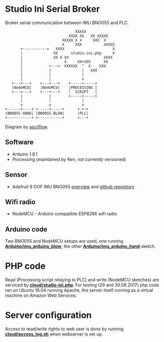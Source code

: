 # Studio Ini Serial Broker

Broker serial communication between IMU BNO055 and PLC.

```
                                XXXXX
                             XXXX XX   XX XXXXX
                          XXXXX X X     XXX  X
                          X     XXX          XXXXX
       +----------->   XXXX                      X
       |              XX      studio-ini.php     X
       |              XX X XX                XXXX
       |                   X     XX+XXX      XX
       |            +--->  XXXXXX  ^  X    XXX
       |            |              |   XXX
       |            |              |
       |            |              v
   +---+---+    +---+---+    +-----+-----+
   |NodeMCU|    |NodeMCU|    |PROCESSING |
   +---+---+    +---+---+    |  SCRIPT   |
       |            |        +-----+-----+
       |            |              |
       v            v              v
+------+----+ +-----+-----+      +-+-+
|BNO055 HAND| |BNO055 BLOW|      |PLC|
+-----------+ +-----------+      +---+
```
Diagram by [asciiflow](http://asciiflow.com).

## Software

* Arduino 1.8.1
* Processing (maintained by Ken, not currently versioned)

## Sensor

* Adafruit 9 DOF IMU BNO055 [overview](https://learn.adafruit.com/adafruit-bno055-absolute-orientation-sensor/overview) and [github repository](https://github.com/adafruit/Adafruit_BNO055)  

## Wifi radio

* NodeMCU - Arduino compatible ESP8266 wifi radio

## Arduino code

Two BNO055 and NodeMCU setups are used, one running [**Arduino/imu_arduino_blow**](https://github.com/dsikar/StudioIniSerialBroker/blob/master/Arduino/imu_arduino_blow/imu_arduino_blow.ino), the other [**Arduino/imu_arduino_hand**](https://github.com/dsikar/StudioIniSerialBroker/blob/master/Arduino/imu_arduino_blow/imu_arduino_blow.ino) sketch.

# PHP code

Read (Processing script relaying to PLC) and write (NodeMCU sketches) are serviced by [**cloud/studio-ini.php**](https://github.com/dsikar/StudioIniSerialBroker/blob/master/cloud/studio-ini.php). For testing (29 and 30.08.2017) php code ran on Ubuntu 16.04 running Apache, the server itself running as a virtual machine on Amazon Web Services.

# Server configuration

Access to read/write rights to web user is done by running [**cloud/access_log.sh**](https://github.com/dsikar/StudioIniSerialBroker/blob/master/cloud/access_log.sh) when webserver is set up.


